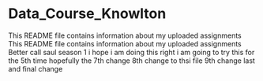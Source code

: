 # Data_Course_Knowlton
This README file contains information about my uploaded assignments
This README file contains information about my uploaded assignments
Better call saul season 1
i hope i am doing this right
 i am going to try this for the 5th time
hopefully the 7th change
8th change to thsi file
9th change
last and final change
